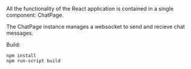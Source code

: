 All the functionality of the React application is contained in a single component: ChatPage.

The ChatPage instance manages a websocket to send and recieve chat messages.

Build:
```
npm install
npm run-script build
```
